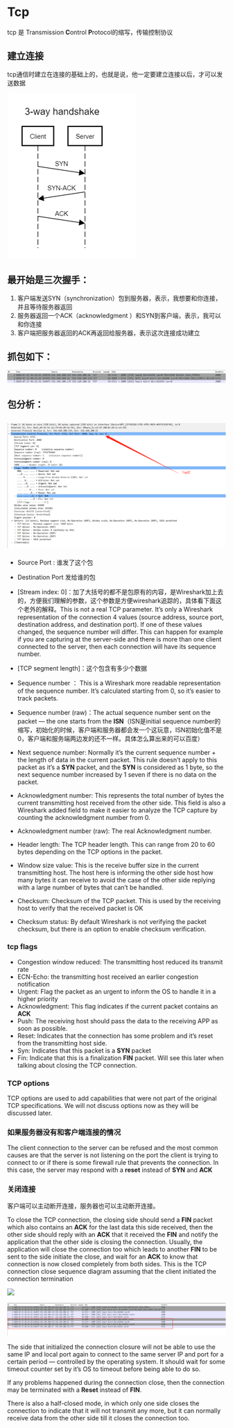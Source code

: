 # Tcp

tcp 是 Transmission **C**ontrol **P**rotocol的缩写，传输控制协议

## 建立连接

tcp通信时建立在连接的基础上的，也就是说，他一定要建立连接以后，才可以发送数据

![image-20210901114941369](Imag/image-20210901114941369.png)

## 最开始是三次握手：

1. 客户端发送SYN（synchronization）包到服务器，表示，我想要和你连接，并且等待服务器返回
2. 服务器返回一个ACK（acknowledgment ）和SYN到客户端，表示，我可以和你连接
3. 客户端把服务器返回的ACK再返回给服务器，表示这次连接成功建立

## 抓包如下：

![image-20210902111816096](Imag/image-20210902111816096.png)

## 包分析：

## ![image-20210902112434726](Imag/image-20210902112434726.png)

* Source Port : 谁发了这个包

* Destination Port 发给谁的包

* [Stream index: 0]：加了大括号的都不是包原有的内容，是Wireshark加上去的，方便我们理解的参数，这个参数是方便wireshark追踪的，具体看下面这个老外的解释。This is not a real TCP parameter. It’s only a Wireshark representation of the connection 4 values (source address, source port, destination address, and destination port). If one of these values changed, the sequence number will differ. This can happen for example if you are capturing at the server-side and there is more than one client connected to the server, then each connection will have its sequence number.

* [TCP segment length]：这个包含有多少个数据

* Sequence number ：  This is a Wireshark more readable representation of the sequence number. It’s calculated starting from 0, so it’s easier to track packets.

* Sequence number (raw)：The actual sequence number sent on the packet — the one starts from the **ISN**（ISN是initial sequence number的缩写，初始化的时候，客户端和服务器都会发一个这玩意，ISN初始化值不是0，客户端和服务端两边发的还不一样。具体怎么算出来的可以百度）

* Next sequence number: Normally it’s the current sequence number + the length of data in the current packet. This rule doesn’t apply to this packet as it’s a **SYN** packet, and the **SYN** is considered as 1 byte, so the next sequence number increased by 1 seven if there is no data on the packet.

- Acknowledgment number: This represents the total number of bytes the current transmitting host received from the other side. This field is also a Wireshark added field to make it easier to analyze the TCP capture by counting the acknowledgment number from 0.
- Acknowledgment number (raw): The real Acknowledgment number.
- Header length: The TCP header length. This can range from 20 to 60 bytes depending on the TCP options in the packet.

- Window size value: This is the receive buffer size in the current transmitting host. The host here is informing the other side host how many bytes it can receive to avoid the case of the other side replying with a large number of bytes that can’t be handled.
- Checksum: Checksum of the TCP packet. This is used by the receiving host to verify that the received packet is OK
- Checksum status: By default Wireshark is not verifying the packet checksum, but there is an option to enable checksum verification.

### tcp flags

- Congestion window reduced: The transmitting host reduced its transmit rate
- ECN-Echo: the transmitting host received an earlier congestion notification
- Urgent: Flag the packet as an urgent to inform the OS to handle it in a higher priority
- Acknowledgment: This flag indicates if the current packet contains an **ACK**
- Push: The receiving host should pass the data to the receiving APP as soon as possible.
- Reset: Indicates that the connection has some problem and it’s reset from the transmitting host side.
- Syn: Indicates that this packet is a **SYN** packet
- Fin: Indicate that this is a finalization **FIN** packet. Will see this later when talking about closing the TCP connection.

### TCP options

TCP options are used to add capabilities that were not part of the original TCP specifications. We will not discuss options now as they will be discussed later.

### 如果服务器没有和客户端连接的情况

The client connection to the server can be refused and the most common causes are that the server is not listening on the port the client is trying to connect to or if there is some firewall rule that prevents the connection. In this case, the server may respond with a **reset** instead of **SYN** and **ACK**

### 关闭连接

客户端可以主动断开连接，服务器也可以主动断开连接。

To close the TCP connection, the closing side should send a **FIN** packet which also contains an **ACK** for the last data this side received, then the other side should reply with an **ACK** that it received the **FIN** and notify the application that the other side is closing the connection. Usually, the application will close the connection too which leads to another **FIN** to be sent to the side initiate the close, and wait for an **ACK** to know that connection is now closed completely from both sides.
This is the TCP connection close sequence diagram assuming that the client initiated the connection termination

![](https://miro.medium.com/max/184/0*BzeGviyXSkoJSp1s.png)

![image-20210902114236050](Imag/image-20210902114236050.png)

The side that initialized the connection closure will not be able to use the same IP and local port again to connect to the same server IP and port for a certain period — controlled by the operating system. It should wait for some timeout counter set by it’s OS to timeout before being able to do so.

If any problems happened during the connection close, then the connection may be terminated with a **Reset** instead of **FIN**.

There is also a half-closed mode, in which only one side closes the connection to indicate that it will not transmit any more, but it can normally receive data from the other side till it closes the connection too.